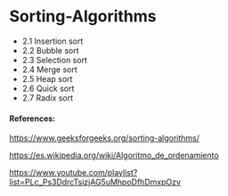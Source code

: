 # Sorting-Algorithms

 - 2.1 Insertion sort
 - 2.2 Bubble sort
 - 2.3 Selection sort
 - 2.4 Merge sort
 - 2.5 Heap sort
 - 2.6 Quick sort
 - 2.7 Radix sort

#### References:
https://www.geeksforgeeks.org/sorting-algorithms/ 

https://es.wikipedia.org/wiki/Algoritmo_de_ordenamiento

https://www.youtube.com/playlist?list=PLc_Ps3DdrcTsizjAG5uMhpoDfhDmxpOzv
